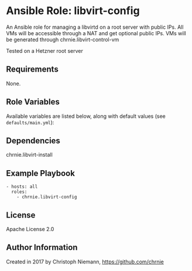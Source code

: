 # Ansible Role: libvirt-config

An Ansible role for managing a libvirtd on a root server with public IPs.
All VMs will be accessible through a NAT and get optional public IPs.
VMs will be generated through chrnie.libvirt-control-vm

Tested on a Hetzner root server


## Requirements

None.


## Role Variables

Available variables are listed below, along with default values (see `defaults/main.yml`):



## Dependencies

chrnie.libvirt-install


## Example Playbook

    - hosts: all
      roles:
        - chrnie.libvirt-config


## License

Apache License 2.0

## Author Information

Created in 2017 by Christoph Niemann, https://github.com/chrnie
